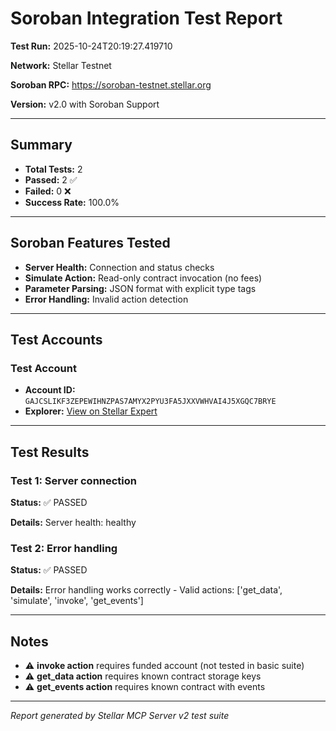 # Soroban Integration Test Report

**Test Run:** 2025-10-24T20:19:27.419710

**Network:** Stellar Testnet

**Soroban RPC:** https://soroban-testnet.stellar.org

**Version:** v2.0 with Soroban Support

---

## Summary

- **Total Tests:** 2
- **Passed:** 2 ✅
- **Failed:** 0 ❌
- **Success Rate:** 100.0%

---

## Soroban Features Tested

- **Server Health:** Connection and status checks
- **Simulate Action:** Read-only contract invocation (no fees)
- **Parameter Parsing:** JSON format with explicit type tags
- **Error Handling:** Invalid action detection

---

## Test Accounts

### Test Account
- **Account ID:** `GAJCSLIKF3ZEPEWIHNZPAS7AMYX2PYU3FA5JXXVWHVAI4J5XGQC7BRYE`
- **Explorer:** [View on Stellar Expert](https://stellar.expert/explorer/testnet/account/GAJCSLIKF3ZEPEWIHNZPAS7AMYX2PYU3FA5JXXVWHVAI4J5XGQC7BRYE)

---

## Test Results

### Test 1: Server connection

**Status:** ✅ PASSED

**Details:** Server health: healthy


### Test 2: Error handling

**Status:** ✅ PASSED

**Details:** Error handling works correctly - Valid actions: ['get_data', 'simulate', 'invoke', 'get_events']


---


## Notes

- ⚠️  **invoke action** requires funded account (not tested in basic suite)
- ⚠️  **get_data action** requires known contract storage keys
- ⚠️  **get_events action** requires known contract with events


---


*Report generated by Stellar MCP Server v2 test suite*